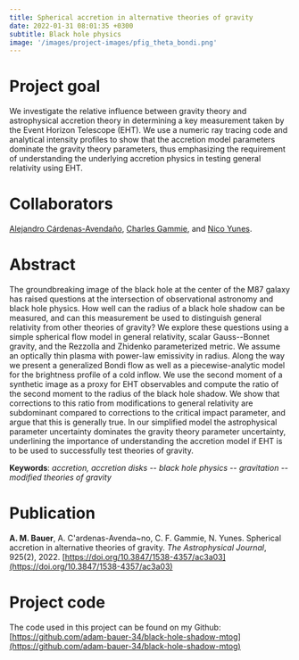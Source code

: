 ```yaml
---
title: Spherical accretion in alternative theories of gravity
date: 2022-01-31 08:01:35 +0300
subtitle: Black hole physics
image: '/images/project-images/pfig_theta_bondi.png'
---
```


# Project goal 
We investigate the relative influence between gravity theory and astrophysical accretion theory in determining a key measurement taken by the Event Horizon Telescope (EHT). We use a numeric ray tracing code and analytical intensity profiles to show that the accretion model parameters dominate the gravity theory parameters, thus emphasizing the requirement of understanding the underlying accretion physics in testing general relativity using EHT.

# Collaborators
[Alejandro C&aacute;rdenas-Avenda&ntilde;o](https://alejandroc137.bitbucket.io/), [Charles Gammie](https://rainman.astro.illinois.edu/gammie/), and [Nico Yunes](https://yunes-gravity-theory-group.physics.illinois.edu/).

# Abstract
The groundbreaking image of the black hole at the center of the M87 galaxy has raised questions at the intersection of observational astronomy and black hole physics. How well can the radius of a black hole shadow can be measured, and can this measurement be used to distinguish general relativity from other theories of gravity? We explore these questions using a simple spherical flow model in general relativity, scalar Gauss--Bonnet gravity, and the Rezzolla and Zhidenko parameterized metric. We assume an optically thin plasma with power-law emissivity in radius. Along the way we present a generalized Bondi flow as well as a piecewise-analytic model for the brightness profile of a cold inflow. We use the second moment of a synthetic image as a proxy for EHT observables and compute the ratio of the second moment to the radius of the black hole shadow. We show that corrections to this ratio from modifications to general relativity are subdominant compared to corrections to the critical impact parameter, and argue that this is generally true. In our simplified model the astrophysical parameter uncertainty dominates the gravity theory parameter uncertainty, underlining the importance of understanding the accretion model if EHT is to be used to successfully test theories of gravity.

**Keywords**: _accretion, accretion disks_ -- _black hole physics_ -- _gravitation_ -- _modified theories of gravity_

# Publication
**A. M. Bauer**, A. C\'ardenas-Avenda\~no, C. F. Gammie, N. Yunes. Spherical accretion in alternative theories of gravity. _The Astrophysical Journal_, 925(2), 2022. [https://doi.org/10.3847/1538-4357/ac3a03](https://doi.org/10.3847/1538-4357/ac3a03)

# Project code
The code used in this project can be found on my Github: [https://github.com/adam-bauer-34/black-hole-shadow-mtog](https://github.com/adam-bauer-34/black-hole-shadow-mtog)